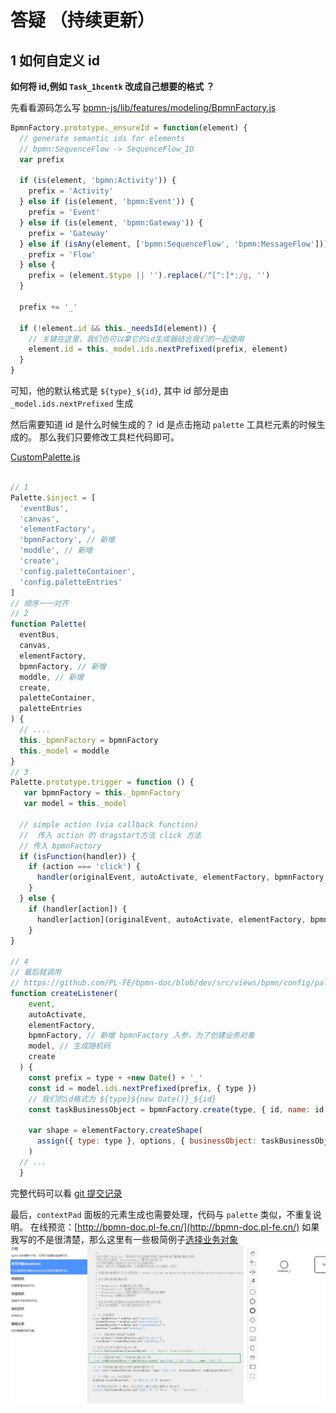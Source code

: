 # 答疑 （持续更新）

## 1 如何自定义 id

**如何将 id,例如 `Task_1hcentk` 改成自己想要的格式 ？**

先看看源码怎么写
[bpmn-js/lib/features/modeling/BpmnFactory.js](https://github.com/bpmn-io/bpmn-js/blob/develop/lib/features/modeling/BpmnFactory.js#L44)

```js
BpmnFactory.prototype._ensureId = function(element) {
  // generate semantic ids for elements
  // bpmn:SequenceFlow -> SequenceFlow_ID
  var prefix

  if (is(element, 'bpmn:Activity')) {
    prefix = 'Activity'
  } else if (is(element, 'bpmn:Event')) {
    prefix = 'Event'
  } else if (is(element, 'bpmn:Gateway')) {
    prefix = 'Gateway'
  } else if (isAny(element, ['bpmn:SequenceFlow', 'bpmn:MessageFlow'])) {
    prefix = 'Flow'
  } else {
    prefix = (element.$type || '').replace(/^[^:]*:/g, '')
  }

  prefix += '_'

  if (!element.id && this._needsId(element)) {
    // 关键在这里，我们也可以拿它的id生成器结合我们的一起使用
    element.id = this._model.ids.nextPrefixed(prefix, element)
  }
}
```

可知，他的默认格式是 `${type}_${id}`, 其中 id 部分是由 `_model.ids.nextPrefixed` 生成

然后需要知道 id 是什么时候生成的？ id 是点击拖动 `palette` 工具栏元素的时候生成的。
那么我们只要修改工具栏代码即可。

[CustomPalette.js](https://github.com/PL-FE/bpmn-doc/blob/dev/src/views/bpmn/customBpmn/palette/CustomPalette.js)

```js

// 1
Palette.$inject = [
  'eventBus',
  'canvas',
  'elementFactory',
  'bpmnFactory', // 新增
  'moddle', // 新增
  'create',
  'config.paletteContainer',
  'config.paletteEntries'
]
// 顺序一一对齐
// 2
function Palette(
  eventBus,
  canvas,
  elementFactory,
  bpmnFactory, // 新增
  moddle, // 新增
  create,
  paletteContainer,
  paletteEntries
) {
  // ....
  this._bpmnFactory = bpmnFactory
  this._model = moddle
}
// 3
Palette.prototype.trigger = function () {
   var bpmnFactory = this._bpmnFactory
   var model = this._model

  // simple action (via callback function)
  //  传入 action 的 dragstart方法 click 方法
  // 传入 bpmnFactory
  if (isFunction(handler)) {
    if (action === 'click') {
      handler(originalEvent, autoActivate, elementFactory, bpmnFactory, model, create)
    }
  } else {
    if (handler[action]) {
      handler[action](originalEvent, autoActivate, elementFactory, bpmnFactory, model, create)
    }
}

// 4
// 最后就调用
// https://github.com/PL-FE/bpmn-doc/blob/dev/src/views/bpmn/config/paletteEntries.js#L60
function createListener(
    event,
    autoActivate,
    elementFactory,
    bpmnFactory, // 新增 bpmnFactory 入参，为了创建业务对象
    model, // 生成随机码
    create
  ) {
    const prefix = type + +new Date() + '_'
    const id = model.ids.nextPrefixed(prefix, { type })
    // 我们的id格式为 ${type}${new Date()}_${id}
    const taskBusinessObject = bpmnFactory.create(type, { id, name: id })

    var shape = elementFactory.createShape(
      assign({ type: type }, options, { businessObject: taskBusinessObject })
    )
  // ...
  }
```

完整代码可以看 [git 提交记录](https://github.com/PL-FE/bpmn-doc/commit/cb87c82395e09c6ac2bfb67b60e89dfae5941fa8#diff-d6c517822a17ee1a8eec16d033fb6cb4077cf77bc763d34bad1b9c36b5aba5dc)

最后，`contextPad` 面板的元素生成也需要处理，代码与 `palette` 类似，不重复说明。
在线预览：[http://bpmn-doc.pl-fe.cn/](http://bpmn-doc.pl-fe.cn/)
如果我写的不是很清楚，那么这里有一些极简例子[选择业务对象](https://pl-fe.github.io/bpmn-modeling-api-cn.github.io/)
![](./img/业务对象.jpg)

